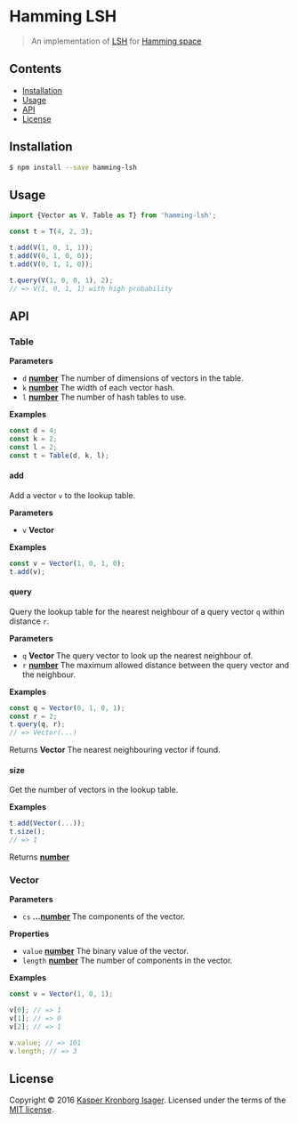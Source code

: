 # Hamming LSH

> An implementation of [LSH](https://en.wikipedia.org/wiki/Locality-sensitive_hashing) for [Hamming space](https://en.wikipedia.org/wiki/Hamming_space)

## Contents

-   [Installation](#installation)
-   [Usage](#usage)
-   [API](#api)
-   [License](#license)

## Installation

```sh
$ npm install --save hamming-lsh
```

## Usage

```js
import {Vector as V, Table as T} from 'hamming-lsh';

const t = T(4, 2, 3);

t.add(V(1, 0, 1, 1));
t.add(V(0, 1, 0, 0));
t.add(V(0, 1, 1, 0));

t.query(V(1, 0, 0, 1), 2);
// => V(1, 0, 1, 1) with high probability
```

## API

### Table

**Parameters**

-   `d` **[number](https://developer.mozilla.org/en-US/docs/Web/JavaScript/Reference/Global_Objects/Number)** The number of dimensions of vectors in the table.
-   `k` **[number](https://developer.mozilla.org/en-US/docs/Web/JavaScript/Reference/Global_Objects/Number)** The width of each vector hash.
-   `l` **[number](https://developer.mozilla.org/en-US/docs/Web/JavaScript/Reference/Global_Objects/Number)** The number of hash tables to use.

**Examples**

```javascript
const d = 4;
const k = 2;
const l = 2;
const t = Table(d, k, l);
```

#### add

Add a vector `v` to the lookup table.

**Parameters**

-   `v` **Vector**

**Examples**

```javascript
const v = Vector(1, 0, 1, 0);
t.add(v);
```

#### query

Query the lookup table for the nearest neighbour of a query vector `q` within distance `r`.

**Parameters**

-   `q` **Vector** The query vector to look up the nearest neighbour of.
-   `r` **[number](https://developer.mozilla.org/en-US/docs/Web/JavaScript/Reference/Global_Objects/Number)** The maximum allowed distance between the query vector and the neighbour.

**Examples**

```javascript
const q = Vector(0, 1, 0, 1);
const r = 2;
t.query(q, r);
// => Vector(...)
```

Returns **Vector** The nearest neighbouring vector if found.

#### size

Get the number of vectors in the lookup table.

**Examples**

```javascript
t.add(Vector(...));
t.size();
// => 1
```

Returns **[number](https://developer.mozilla.org/en-US/docs/Web/JavaScript/Reference/Global_Objects/Number)**

### Vector

**Parameters**

-   `cs` **...[number](https://developer.mozilla.org/en-US/docs/Web/JavaScript/Reference/Global_Objects/Number)** The components of the vector.

**Properties**

-   `value` **[number](https://developer.mozilla.org/en-US/docs/Web/JavaScript/Reference/Global_Objects/Number)** The binary value of the vector.
-   `length` **[number](https://developer.mozilla.org/en-US/docs/Web/JavaScript/Reference/Global_Objects/Number)** The number of components in the vector.

**Examples**

```javascript
const v = Vector(1, 0, 1);

v[0]; // => 1
v[1]; // => 0
v[2]; // => 1

v.value; // => 101
v.length; // => 3
```

## License

Copyright © 2016 [Kasper Kronborg Isager](https://github.com/kasperisager). Licensed under the terms of the [MIT license](LICENSE.md).
